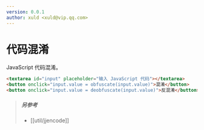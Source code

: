 ```yaml
---
version: 0.0.1
author: xuld <xuld@vip.qq.com>
---
```

# 代码混淆
JavaScript 代码混淆。

```html demo hide doc
<textarea id="input" placeholder="输入 JavaScript 代码"></textarea>
<button onclick="input.value = obfuscate(input.value)">混淆</button>
<button onclick="input.value = deobfuscate(input.value)">反混淆</button>
```

> ##### 另参考
> - [[util/jjencode]]
